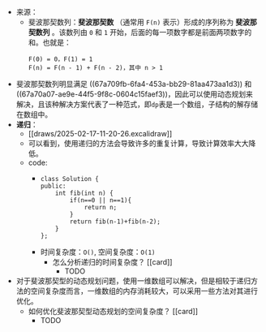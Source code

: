 - 来源：
	- 斐波那契数列：**斐波那契数** （通常用 `F(n)` 表示）形成的序列称为 **斐波那契数列** 。该数列由 `0` 和 `1` 开始，后面的每一项数字都是前面两项数字的和。也就是：
	  ```
	  F(0) = 0，F(1) = 1
	  F(n) = F(n - 1) + F(n - 2)，其中 n > 1
	  ```
- 斐波那契数列明显满足 ((67a709fb-6fa4-453a-bb29-81aa473aa1d3)) 和 ((67a70a07-ae9e-44f5-9f8c-0604c15faef3))，因此可以使用动态规划来解决，且该种解决方案代表了一种范式，即`dp`表是一个数组，子结构的解存储在数组中。
- **递归**：
	- [[draws/2025-02-17-11-20-26.excalidraw]]
	- 可以看到，使用递归的方法会导致许多的重复计算，导致计算效率大大降低。
	- code:
		- ```
		  class Solution {
		  public:
		      int fib(int n) {
		          if(n==0 || n==1){
		              return n;
		          }
		          return fib(n-1)+fib(n-2);
		      }
		  };
		  ```
		- 时间复杂度：`O()`, 空间复杂度：`O(1)`
			- 怎么分析递归的时间复杂度？ [[card]]
				- TODO
- 对于斐波那契型的动态规划问题，使用一维数组可以解决，但是相较于递归方法的空间复杂度而言，一维数组的内存消耗较大，可以采用一些方法对其进行优化。
	- 如何优化斐波那契型动态规划的空间复杂度？ [[card]]
		- TODO